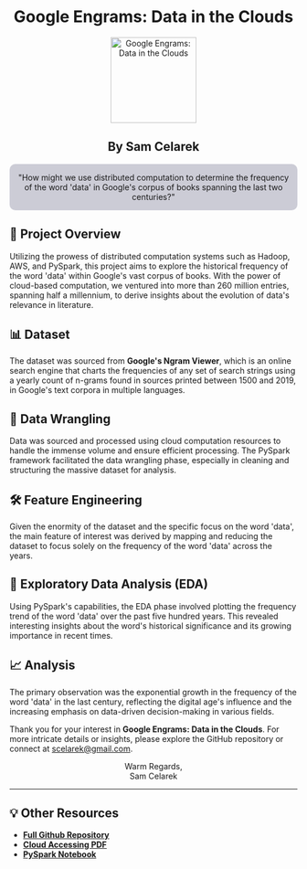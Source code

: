 <div align="center">

<h1>Google Engrams: Data in the Clouds</h1>

<img align="center" src="https://github.com/scelarek/scelarek.github.io/assets/115444760/e20d42d0-6840-4e63-92a1-4afe715167c8" title="Google Engrams: Data in the Clouds" alt="Google Engrams: Data in the Clouds" width="150" height="150"> 

<h2><strong>By Sam Celarek</strong></h2>
</div>

<div align="center" style="background-color: #CCCCD6; padding: 15px; border-radius: 10px;">
"How might we use distributed computation to determine the frequency of the word 'data' in Google's corpus of books spanning the last two centuries?"
</div>

## 🎯 Project Overview

Utilizing the prowess of distributed computation systems such as Hadoop, AWS, and PySpark, this project aims to explore the historical frequency of the word 'data' within Google's vast corpus of books. With the power of cloud-based computation, we ventured into more than 260 million entries, spanning half a millennium, to derive insights about the evolution of data's relevance in literature.

## 📊 Dataset

The dataset was sourced from **Google's Ngram Viewer**, which is an online search engine that charts the frequencies of any set of search strings using a yearly count of n-grams found in sources printed between 1500 and 2019, in Google's text corpora in multiple languages.

## 🧹 Data Wrangling

Data was sourced and processed using cloud computation resources to handle the immense volume and ensure efficient processing. The PySpark framework facilitated the data wrangling phase, especially in cleaning and structuring the massive dataset for analysis.

## 🛠️ Feature Engineering

Given the enormity of the dataset and the specific focus on the word 'data', the main feature of interest was derived by mapping and reducing the dataset to focus solely on the frequency of the word 'data' across the years.

## 📶 Exploratory Data Analysis (EDA)

Using PySpark's capabilities, the EDA phase involved plotting the frequency trend of the word 'data' over the past five hundred years. This revealed interesting insights about the word's historical significance and its growing importance in recent times.

## 📈 Analysis

The primary observation was the exponential growth in the frequency of the word 'data' in the last century, reflecting the digital age's influence and the increasing emphasis on data-driven decision-making in various fields.

Thank you for your interest in **Google Engrams: Data in the Clouds**. For more intricate details or insights, please explore the GitHub repository or connect at scelarek@gmail.com.

<div align="center">

Warm Regards, <br>
Sam Celarek

</div>

---

## 💡 Other Resources

- **[Full Github Repository](https://github.com/scelarek/Google-Engrams-Data-in-the-Clouds)**
- **[Cloud Accessing PDF](/Google_pt1_Cloud_Accessing.pdf)**
- **[PySpark Notebook](/Google_pt2_PySpark.pdf)**

